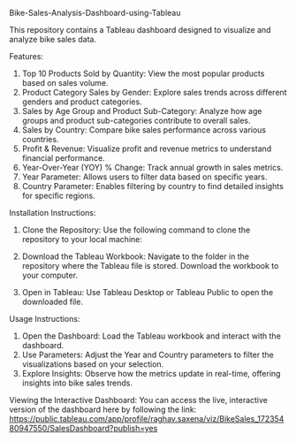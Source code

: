 Bike-Sales-Analysis-Dashboard-using-Tableau

This repository contains a Tableau dashboard designed to visualize and analyze bike sales data. 

Features:
1. Top 10 Products Sold by Quantity: View the most popular products based on sales volume.
2. Product Category Sales by Gender: Explore sales trends across different genders and product categories.
3. Sales by Age Group and Product Sub-Category: Analyze how age groups and product sub-categories contribute to overall sales.
4. Sales by Country: Compare bike sales performance across various countries.
5. Profit & Revenue: Visualize profit and revenue metrics to understand financial performance.
6. Year-Over-Year (YOY) % Change: Track annual growth in sales metrics.
7. Year Parameter: Allows users to filter data based on specific years.
8. Country Parameter: Enables filtering by country to find detailed insights for specific regions.

Installation Instructions:
1. Clone the Repository: Use the following command to clone the repository to your local machine:
   
3. Download the Tableau Workbook: Navigate to the folder in the repository where the Tableau file is stored. Download the workbook to your computer.
4. Open in Tableau: Use Tableau Desktop or Tableau Public to open the downloaded file.
   
Usage Instructions:
1. Open the Dashboard: Load the Tableau workbook and interact with the dashboard.
2. Use Parameters: Adjust the Year and Country parameters to filter the visualizations based on your selection.
3. Explore Insights: Observe how the metrics update in real-time, offering insights into bike sales trends.

Viewing the Interactive Dashboard: You can access the live, interactive version of the dashboard here by following the link:
https://public.tableau.com/app/profile/raghav.saxena/viz/BikeSales_17235480947550/SalesDashboard?publish=yes
